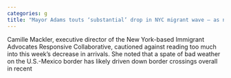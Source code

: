 ```yaml
---
categories: g
title: "Mayor Adams touts ‘substantial’ drop in NYC migrant wave — as new tent camp stands largely empty"
---
```

Camille Mackler, executive director of the New York-based Immigrant Advocates Responsive Collaborative, cautioned against reading too much into this week’s decrease in arrivals. She noted that a spate of bad weather on the U.S.-Mexico border has likely driven down border crossings overall in recent 